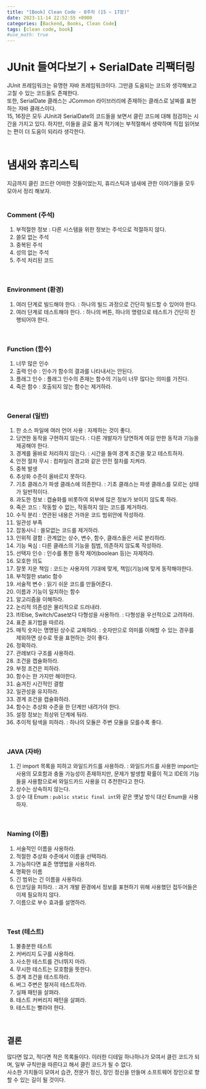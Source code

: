 ```yaml
---
title: "[Book] Clean Code - 8주차 (15 ~ 17장)"
date: 2023-11-14 22:52:55 +0900
categories: [Backend, Books, Clean Code]
tags: [clean code, book]
#use_math: true
---
```


# JUnit 들여다보기 + SerialDate 리팩터링

JUnit 프레임워크는 유명한 자바 프레임워크이다. 그만큼 도움되는 코드와 생각해보고 고칠 수 있는 코드들도 존재한다.  
또한, SerialDate 클래스는 JCommon 라이브러리에 존재하는 클래스로 날짜를 표현하는 자바 클래스이다.  
15, 16장은 모두 JUnit과 SerialDate의 코드들을 보면서 클린 코드에 대해 점검하는 시간을 가지고 있다. 하지만, 이들을 글로 옮겨 적기에는 부적절해서 생략하며 직접 읽어보는 편이 더 도움이 되리라 생각한다.  
<br>

# 냄새와 휴리스틱

지금까지 클린 코드란 어떠한 것들이었는지, 휴리스틱과 냄새에 관한 이야기들을 모두 모아서 정리 해보자.  
<br>

### Comment (주석)

1. 부적절한 정보 : 다른 시스템을 위한 정보는 주석으로 적절하지 않다.
2. 쓸모 없는 주석
3. 중복된 주석
4. 성의 없는 주석
5. 주석 처리된 코드  
<br>

### Environment (환경)

1. 여러 단계로 빌드해야 한다. : 하나의 빌드 과정으로 간단히 빌드할 수 있어야 한다.
2. 여러 단계로 테스트해야 한다. : 하나의 버튼, 하나의 명령으로 테스트가 간단히 진행되어야 한다.  
<br>

### Function (함수)

1. 너무 많은 인수
2. 출력 인수 : 인수가 함수의 결과를 나타내서는 안된다.
3. 플래그 인수 : 플래그 인수의 존재는 함수의 기능이 너무 많다는 의미를 가진다.
4. 죽은 함수 : 호출되지 않는 함수는 제거하라.  
<br>

### General (일반)

1. 한 소스 파일에 여러 언어 사용 : 자제하는 것이 좋다.
2. 당연한 동작을 구현하지 않는다. : 다른 개발자가 당연하게 여길 만한 동작과 기능을 제공해야 한다.
3. 경계를 올바로 처리하지 않는다. : 시간을 들여 경계 조건을 찾고 테스트하자.
4. 안전 절차 무시 : 컴파일러 경고와 같은 안전 절차를 지켜라.
5. 중복 발생
6. 추상화 수준이 올바르지 못하다.
7. 기초 클래스가 파생 클래스에 의존한다. : 기초 클래스는 파생 클래스를 모르는 상태가 일반적이다.
8. 과도한 정보 : 캡슐화를 비롯하여 외부에 많은 정보가 보이지 않도록 하라.
9. 죽은 코드 : 작동할 수 없는, 작동하지 않는 코드를 제거하라.
10. 수직 분리 : 연관된 내용은 가까운 코드 범위안에 작성하라.
11. 일관성 부족
12. 잡동사니 : 쓸모없는 코드를 제거하라.
13. 인위적 결함 : 관계없는 상수, 변수, 함수, 클래스들은 서로 분리하라.
14. 기능 욕심 : 다른 클래스의 기능을 침범, 의존하지 않도록 작성하라.
15. 선택자 인수 : 인수를 통한 동작 제어(boolean 등)는 자제하라.
16. 모호한 의도
17. 잘못 지운 책임 : 코드는 사용자의 기대에 맞게, 책임(기능)에 맞게 동작해야한다.
18. 부적절한 static 함수
19. 서술적 변수 : 읽기 쉬운 코드를 만들어준다.
20. 이름과 기능이 일치하는 함수
21. 알고리즘을 이해하라.
22. 논리적 의존성은 물리적으로 드러내라.
23. If/Else, Switch/Case보다 다형성을 사용하라. : 다형성을 우선적으로 고려하라.
24. 표준 표기법을 따르라.
25. 매직 숫자는 명명된 상수로 교체하라. : 숫자만으로 의미를 이해할 수 있는 경우를 제외하면 상수로 뜻을 표현하는 것이 좋다.
26. 정확하라.
27. 관례보다 구조를 사용하라.
28. 조건을 캡슐화하라.
29. 부정 조건은 피하라.
30. 함수는 한 가지만 해야한다.
31. 숨겨진 시간적인 결함
32. 일관성을 유지하라.
33. 경계 조건을 캡슐화하라.
34. 함수는 추상화 수준을 한 단계만 내려가야 한다.
35. 설정 정보는 최상위 단계에 둬라.
36. 추이적 탐색을 피하라. : 하나의 모듈은 주변 모듈을 모를수록 좋다.  
<br>

### JAVA (자바)

1. 긴 import 목록을 피하고 와일드카드를 사용하라. : 와일드카드를 사용한 import는 사용의 모호함과 충돌 가능성이 존재하지만, 문제가 발생할 확률이 적고 IDE의 기능들을 사용함으로써 와일드카드 사용을 더 추천한다고 한다.
2. 상수는 상속하지 않는다.
3. 상수 대 Enum : `public static final int`와 같은 옛날 방식 대신 Enum을 사용하자.  
<br>

### Naming (이름)

1. 서술적인 이름을 사용하라.
2. 적절한 추상화 수준에서 이름을 선택하라.
3. 가능하다면 표준 명명법을 사용하라.
4. 명확한 이름
5. 긴 범위는 긴 이름을 사용하라.
6. 인코딩을 피하라. : 과거 개발 환경에서 정보를 표현하기 위해 사용했던 접두어들은 이제 필요하지 않다.
7. 이름으로 부수 효과를 설명하라.  
<br>

### Test (테스트)

1. 불충분한 테스트
2. 커버리지 도구를 사용하라.
3. 사소한 테스트를 건너뛰지 마라.
4. 무시한 테스트는 모호함을 뜻한다.
5. 경계 조건을 테스트하라.
6. 버그 주변은 철저히 테스트하라.
7. 실패 패턴을 살펴라.
8. 테스트 커버리지 패턴을 살펴라.
9. 테스트는 빨라야 한다.  
<br>

## 결론

많다면 많고, 적다면 적은 목록들이다. 이러한 디테일 하나하나가 모여서 클린 코드가 되며, 일부 규칙만을 따른다고 해서 클린 코드가 될 수 없다.  
사소한 가치들이 모여서 습관, 전문가 정신, 장인 정신을 만들며 소프트웨어 장인으로 향할 수 있는 길이 될 것이다.